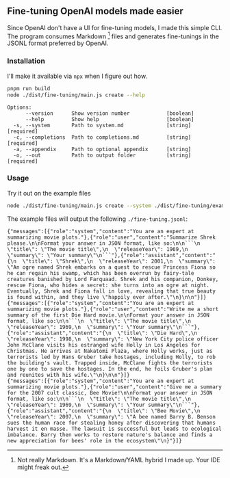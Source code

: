 ## Fine-tuning OpenAI models made easier
Since OpenAI don't have a UI for fine-tuning models, I made this simple CLI.
The program consumes Markdown [^1] files and generates fine-tunings in the JSONL format preferred by OpenAI.

[^1]: Not really Markdown. It's a Markdown/YAML hybrid I made up. Your IDE might freak out.


### Installation

I'll make it available via `npx` when I figure out how.


```sh
pnpm run build
node ./dist/fine-tuning/main.js create --help

```

```
Options:
      --version      Show version number            [boolean]
      --help         Show help                      [boolean]
  -s, --system       Path to system.md              [string] [required]
  -c, --completions  Path to completions.md         [string] [required]
  -a, --appendix     Path to optional appendix      [string]
  -o, --out          Path to output folder          [string] [required]
```

### Usage

Try it out on the example files


```sh
node ./dist/fine-tuning/main.js create --system ./dist/fine-tuning/example/system.md --completions ./dist/fine-tuning/example/completions.md --appendix ./dist/fine-tuning/example/user-appendix.md --out ./
```

The example files will output the following `./fine-tuning.jsonl`:

```jsonl
{"messages":[{"role":"system","content":"You are an expert at summarizing movie plots."},{"role":"user","content":"Summarize Shrek please.\n\nFormat your answer in JSON format, like so:\n\n```\n  \"title\": \"The movie title\",\n  \"releaseYear\": 1969,\n  \"summary\": \"Your summary\"\n```"},{"role":"assistant","content":"{\n  \"title\": \"Shrek\",\n  \"releaseYear\": 2001,\n  \"summary\": \"An ogre named Shrek embarks on a quest to rescue Princess Fiona so he can regain his swamp, which has been overrun by fairy-tale creatures banished by Lord Farquaad. Shrek and his companion, Donkey, rescue Fiona, who hides a secret: she turns into an ogre at night. Eventually, Shrek and Fiona fall in love, revealing that true beauty is found within, and they live \"happily ever after.\"\n}\n\n"}]}
{"messages":[{"role":"system","content":"You are an expert at summarizing movie plots."},{"role":"user","content":"Write me a short summary of the first Die Hard movie.\n\nFormat your answer in JSON format, like so:\n\n```\n  \"title\": \"The movie title\",\n  \"releaseYear\": 1969,\n  \"summary\": \"Your summary\"\n```"},{"role":"assistant","content":"{\n  \"title\": \"Die Hard\",\n  \"releaseYear\": 1998,\n  \"summary\": \"New York City police officer John McClane visits his estranged wife Holly in Los Angeles for Christmas. He arrives at Nakatomi Plaza, where Holly works, just as terrorists led by Hans Gruber take hostages, including Holly, to rob the building's vault. Trapped inside, McClane fights the terrorists one by one to save the hostages. In the end, he foils Gruber's plan and reunites with his wife.\"\n}\n\n"}]}
{"messages":[{"role":"system","content":"You are an expert at summarizing movie plots."},{"role":"user","content":"Give me a summary for the 2007 cult classic, Bee Movie!\n\nFormat your answer in JSON format, like so:\n\n```\n  \"title\": \"The movie title\",\n  \"releaseYear\": 1969,\n  \"summary\": \"Your summary\"\n```"},{"role":"assistant","content":"{\n  \"title\": \"Bee Movie\",\n  \"releaseYear\": 2007,\n  \"summary\": \"A bee named Barry B. Benson sues the human race for stealing honey after discovering that humans harvest it en masse. The lawsuit is successful but leads to ecological imbalance. Barry then works to restore nature's balance and finds a new appreciation for bees' role in the ecosystem\"\n}"}]}
```

